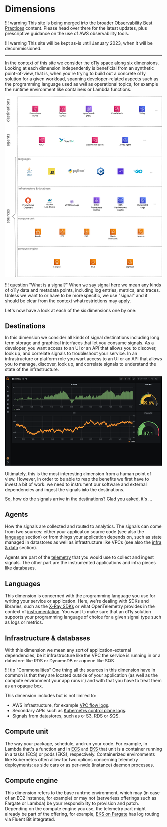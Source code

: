 # Dimensions

!!! warning
    This site is being merged into the broader [Observability Best Practices](https://aws-observability.github.io/observability-best-practices/recipes/) content. Please head over there for the latest updates, plus prescriptive guidance on the use of AWS observability tools.

!!! warning
    This site will be kept as-is until January 2023, when it will be decommissioned.

***

In the context of this site we consider the o11y space along six dimensions.
Looking at each dimension independently is beneficial from an synthetic
point-of-view, that is, when you're trying to build out a concrete o11y solution
for a given workload, spanning developer-related aspects such as the programming
language used as well as operational topics, for example the runtime environment
like containers or Lambda functions.

![o11y space](images/o11y-space.png)


!!! question "What is a signal?"
    When we say signal here we mean any kinds of o11y data and metadata points,
    including log entries, metrics, and traces. Unless we want to or have to be
    more specific, we use "signal" and it should be clear from the context what
    restrictions may apply.

Let's now have a look at each of the six dimensions one by one:

## Destinations

In this dimension we consider all kinds of signal destinations including long term
storage and graphical interfaces that let you consume signals. As a developer,
you want access to an UI or an API that allows you to discover, look up, and
correlate signals to troubleshoot your service. In an infrastructure or platform
role you want access to an UI or an API that allows you to manage, discover,
look up, and correlate signals to understand the state of the infrastructure.

![Grafana screen shot](images/grafana.png)

Ultimately, this is the most interesting dimension from a human point of view.
However, in order to be able to reap the benefits we first have to invest a bit
of work: we need to instrument our software and external dependencies and ingest
the signals into the destinations.

So, how do the signals arrive in the destinations? Glad you asked, it's …

## Agents

How the signals are collected and routed to analytics. The signals can come 
from two sources: either your application source code (see also the
[language](#language) section) or from things your application depends on, 
such as state managed in datastores as well as infrastructure like VPCs (see
also the [infra & data](#infra-data) section).

Agents are part of the [telemetry](../telemetry) that you would use to collect
and ingest signals. The other part are the instrumented applications and infra
pieces like databases.

## Languages

This dimension is concerned with the programming language you use for writing
your service or application. Here, we're dealing with SDKs and libraries, such 
as the [X-Ray SDKs][xraysdks] or what OpenTelemetry provides in the context
of [instrumentation][otelinst]. You want to make sure that an o11y solution
supports your programming language of choice for a given signal type such as
logs or metrics.

## Infrastructure & databases

With this dimension we mean any sort of application-external dependencies, 
be it infrastructure like the VPC the service is running in or a datastore
like RDS or DynamoDB or a queue like SQS. 

!!! tip "Commonalities"
    One thing all the sources in this dimension have
    in common is that they are located outside of your application (as well
    as the compute environment your app runs in) and with that you have to treat
    them as an opaque box.

This dimension includes but is not limited to:

- AWS infrastructure, for example [VPC flow logs][vpcfl].
- Secondary APIs such as [Kubernetes control plane logs][kubecpl].
- Signals from datastores, such as or [S3][s3mon], [RDS][rdsmon] or [SQS][sqstrace].


## Compute unit

The way your package, schedule, and run your code. For example, in Lambda that's a
function and in [ECS][ecs] and [EKS][eks] that unit is a container running in
a tasks (ECS) or pods (EKS), respectively. Containerized environments like Kubernetes
often allow for two options concerning telemetry deployments: as side cars or
as per-node (instance) daemon processes.

## Compute engine

This dimension refers to the base runtime environment, which may (in case of an
EC2 instance, for example) or may not (serverless offerings such as Fargate or Lambda)
be your responsibility to provision and patch. Depending on the compute engine
you use, the telemetry part might already be part of the offering, for example,
[EKS on Fargate][firelensef] has log routing via Fluent Bit integrated.


[aes]: https://aws.amazon.com/elasticsearch-service/ "Amazon Elasticsearch Service"
[adot]: https://aws-otel.github.io/ "AWS Distro for OpenTelemetry"
[amg]: https://aws.amazon.com/grafana/ "Amazon Managed Grafana"
[amp]: https://aws.amazon.com/prometheus/ "Amazon Managed Service for Prometheus"
[batch]: https://aws.amazon.com/batch/ "AWS Batch"
[beans]: https://aws.amazon.com/elasticbeanstalk/ "AWS Elastic Beanstalk"
[cw]: https://aws.amazon.com/cloudwatch/ "Amazon CloudWatch"
[dimensions]: ../dimensions
[ec2]: https://aws.amazon.com/ec2/ "Amazon EC2"
[ecs]: https://aws.amazon.com/ecs/ "Amazon Elastic Container Service"
[eks]: https://aws.amazon.com/eks/ "Amazon Elastic Kubernetes Service"
[fargate]: https://aws.amazon.com/fargate/ "AWS Fargate"
[fluentbit]: https://fluentbit.io/ "Fluent Bit"
[firelensef]: https://aws.amazon.com/blogs/containers/fluent-bit-for-amazon-eks-on-aws-fargate-is-here/ "Fluent Bit for Amazon EKS on AWS Fargate is here"
[jaeger]: https://www.jaegertracing.io/ "Jaeger"
[kafka]: https://kafka.apache.org/ "Apache Kafka"
[kubecpl]: https://docs.aws.amazon.com/eks/latest/userguide/control-plane-logs.html "Amazon EKS control plane logging"
[lambda]: https://aws.amazon.com/lambda/ "AWS Lambda"
[lightsail]: https://aws.amazon.com/lightsail/ "Amazon Lightsail"
[otel]: https://opentelemetry.io/ "OpenTelemetry"
[otelinst]: https://opentelemetry.io/docs/concepts/instrumenting/
[promex]: https://prometheus.io/docs/instrumenting/exporters/ "Prometheus exporters and integrations"
[rdsmon]: https://docs.aws.amazon.com/AmazonRDS/latest/UserGuide/Overview.LoggingAndMonitoring.html "Logging and monitoring in Amazon RDS"
[s3]: https://aws.amazon.com/s3/ "Amazon S3"
[s3mon]: https://docs.aws.amazon.com/AmazonS3/latest/userguide/s3-incident-response.html "Logging and monitoring in Amazon S3"
[sqstrace]: https://docs.aws.amazon.com/xray/latest/devguide/xray-services-sqs.html "Amazon SQS and AWS X-Ray"
[vpcfl]: https://docs.aws.amazon.com/vpc/latest/userguide/flow-logs.html "VPC Flow Logs"
[xray]: https://aws.amazon.com/xray/ "AWS X-Ray"
[xraysdks]: https://docs.aws.amazon.com/xray/index.html
